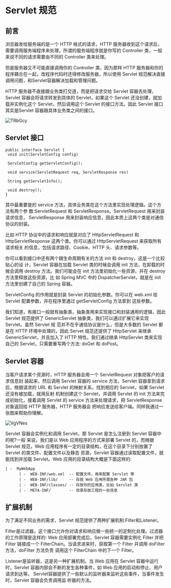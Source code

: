 # Servlet 规范

## 前言

浏览器发给服务端的是一个 HTTP 格式的请求，HTTP 服务器收到这个请求后，需要调用服务端程序来处理，所谓的服务端程序就是你写的 Controller 类，一般来说不同的请求需要由不同的 Controller 类来处理。

但是服务器又不可能直接调用你的 Controller 类，因为那样 HTTP 服务器和你的程序耦合在一起，改程序代码时还得修改服务器，所以使用 Servlet 规范解决直接调用问题，和Servlet容器解决加载和管理问题。

HTTP 服务器不直接跟业务类打交道，而是把请求交给 Servlet 容器去处理，Servlet 容器会将请求转发到具体的 Servlet，如果这个 Servlet 还没创建，就加载并实例化这个 Servlet，然后调用这个 Servlet 的接口方法。因此 Servlet 接口其实是Servlet 容器跟具体业务类之间的接口。

![TRbGcy](https://cdn.jsdelivr.net/gh/guangzhengli/ImgURL@master/uPic/TRbGcy.png)

## Servlet 接口

```
public interface Servlet {
 void init(ServletConfig config)

 ServletConfig getServletConfig();

 void service(ServletRequest req, ServletResponse res)
 
 String getServletInfo();

 void destroy();
}
```

其中最重要是的 service 方法，具体业务类在这个方法里实现处理逻辑。这个方法有两个参 数:ServletRequest 和 ServletResponse。ServletRequest 用来封装请求信息， ServletResponse 用来封装响应信息，因此本质上这两个类是对通信协议的封装。

比如 HTTP 协议中的请求和响应就是对应了 HttpServletRequest 和 HttpServletResponse 这两个类。你可以通过 HttpServletRequest 来获取所有请求相关 的信息，包括请求路径、Cookie、HTTP 头、请求参数等。

你可以看到接口中还有两个跟生命周期有关的方法 init 和 destroy，这是一个比较贴心的设 计，Servlet 容器在加载 Servlet 类的时候会调用 init 方法，在卸载的时候会调用 destroy 方法。我们可能会在 init 方法里初始化一些资源，并在 destroy 方法里释放这些资源，比 如 Spring MVC 中的 DispatcherServlet，就是在 init 方法里创建了自己的 Spring 容器。

ServletConfig 的作用就是封装 Servlet 的初始化参数。你可以在 web.xml 给 Servlet 配置参数，并在程序里通过 getServletConfig 方法拿到 这些参数。

我们知道，有接口一般就有抽象类，抽象类用来实现接口和封装通用的逻辑，因此 Servlet 规范提供了 GenericServlet 抽象类，我们可以通过扩展它来实现 Servlet。虽然 Servlet 规 范并不在乎通信协议是什么，但是大多数的 Servlet 都是在 HTTP 环境中处理的，因此 Servet 规范还提供了 HttpServlet 来继承 GenericServlet，并且加入了 HTTP 特性。我们通过继承 HttpServlet 类来实现自己的 Servlet，只需要重写两个方法: doGet 和 doPost。

## Servlet 容器

当客户请求某个资源时，HTTP 服务器会用一个 ServletRequest 对象把客户的请求信息封 装起来，然后调用 Servlet 容器的 service 方法，Servlet 容器拿到请求后，根据请求的 URL 和 Servlet 的映射关系，找到相应的 Servlet，如果 Servlet 还没有被加载，就用反射 机制创建这个 Servlet，并调用 Servlet 的 init 方法来完成初始化，接着调用 Servlet 的 service 方法来处理请求，把 ServletResponse 对象返回给 HTTP 服务器，HTTP 服务器会 把响应发送给客户端。同样我通过一张图来帮助你理解。

![VgVNes](https://cdn.jsdelivr.net/gh/guangzhengli/ImgURL@master/uPic/VgVNes.png)

Servlet 容器会实例化和调用 Servlet，那 Servlet 是怎么注册到 Servlet 容器中的呢?一般 来说，我们是以 Web 应用程序的方式来部署 Servlet 的，而根据 Servlet 规范，Web 应用程序有一定的目录结构，在这个目录下分别放置了 Servlet 的类文件、配置文件以及静态 资源，Servlet 容器通过读取配置文件，就能找到并加载 Servlet。Web 应用的目录结构大概是下面这样的:

```
| -  MyWebApp
      | -  WEB-INF/web.xml  -- 配置文件，用来配置 Servlet 等
      | -  WEB-INF/lib/     -- 存放 Web 应用所需各种 JAR 包
      | -  WEB-INF/classes/ -- 存放你的应用类，比如 Servlet 类
      | -  META-INF/        -- 目录存放工程的一些信息
```

## 扩展机制

为了满足不同业务的需求，Servlet 规范提供了两种扩展机制:Filter和Listener。

Filter是过滤器，这个接口允许你对请求和响应做一些统一的定制化处理。过滤器的工作原理是这样的: Web 应用部署完成后，Servlet 容器需要实例化 Filter 并把 Filter 链接成一个 FilterChain。当请求进来时，获取第一个 Filter 并调用 doFilter 方法，doFilter 方法负责 调用这个 FilterChain 中的下一个 Filter。

Listener是监听器，这是另一种扩展机制。当 Web 应用在 Servlet 容器中运行时，Servlet 容器内部会不断的发生各种事件，如 Web 应用的启动和停止、用户请求到达等。 Servlet容器提供了一些默认的监听器来监听这些事件，当事件发生时，Servlet 容器会负责调用监 听器的方法。